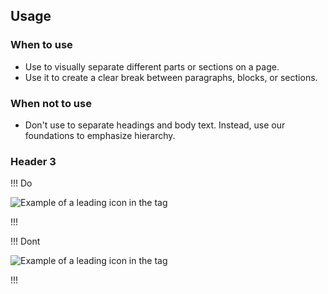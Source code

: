 ## Usage

### When to use

- Use to visually separate different parts or sections on a page.
- Use it to create a clear break between paragraphs, blocks, or sections.

### When not to use

- Don't use to separate headings and body text. Instead, use our foundations to emphasize hierarchy. 

### Header 3

!!! Do

![Example of a leading icon in the tag](/assets/components/separator/separator-do.png)

!!!

!!! Dont

![Example of a leading icon in the tag](/assets/components/separator/separator-dont.png)

!!!